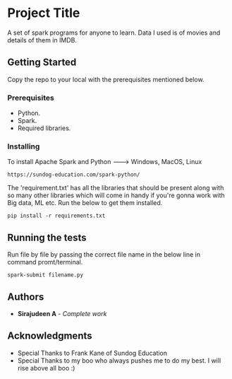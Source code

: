# Project Title

A set of spark programs for anyone to learn. Data I used is of movies and details of them in IMDB.

## Getting Started

Copy the repo to your local with the prerequisites mentioned below.

### Prerequisites
 
 * Python.
 * Spark.
 * Required libraries.

### Installing

To install Apache Spark and Python ---> Windows, MacOS, Linux

```
https://sundog-education.com/spark-python/
```

The 'requirement.txt' has all the libraries that should be present along with so many other libraries which will come in handy if you're gonna work with Big data, ML etc. Run the below to get them installed.
 
```
pip install -r requirements.txt
```

## Running the tests

Run file by file by passing the correct file name in the below line in command promt/terminal.

```
spark-submit filename.py
```

## Authors

* **Sirajudeen A** - *Complete work* 

## Acknowledgments

* Special Thanks to Frank Kane of Sundog Education 
* Special Thanks to my boo who always pushes me to do my best. I will rise above all boo :)


